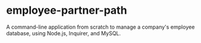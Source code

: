 # employee-partner-path
A command-line application from scratch to manage a company's employee database, using Node.js, Inquirer, and MySQL.
